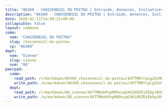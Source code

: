 ```yaml
---
title: "86360 - CHASSENEUIL DU POITOU | Entraide, Annonces, Initiatives"
description: "86360 - CHASSENEUIL DU POITOU | Entraide, Annonces, Initiatives"
date: 2020-01-11T14:09:21+09:00
collapsible: false
layout: commune
comm:
  nom: "CHASSENEUIL DU POITOU"
  slug: chasseneuil-du-poitou
  cp: "86360"
dept:
  nom: "Vienne"
  slug: vienne
  num: "86"
peerpad:
  comm:
    read_path: /r/markdown/86360_chasseneuil-du-poitou/4XTTMDYrpLg2GsMKWHxPjwqxgY4jdxQv5NYca2u8QfSWkgspY
    write_path: /w/markdown/86360_chasseneuil-du-poitou/4XTTMDYrpLg2GsMKWHxPjwqxgY4jdxQv5NYca2u8QfSWkgspY-K3TgUUbTPJ5rXUQe3bGVB7244vHyYpZiKTeMz1E9dwykZRN92gXPYUe3xt5cp6vHLQvnfzRViV57aE4NTvrgeYYLF8FjjthN3BE8xLAnCJts4Ph1K8je4ns8FnKKmZaornPWfg1z
  dept:
    read_path: /r/markdown/86_vienne/4XTTM6ebPnpM89vyqGX616RZRjEbGpJ8VDNVdSCrMHCb86ALN
    write_path: /w/markdown/86_vienne/4XTTM6ebPnpM89vyqGX616RZRjEbGpJ8VDNVdSCrMHCb86ALN-K3TgUEmU2PzobkNvYrNtR4DXtgm1qYeknzdEZmszmUFpRSMDjV62q8xZv1nUQEJqGnnT9H399N9TnzZMyT3rgAM3pHPbqGxVD33vWNzCSkbf2kxHwBfenpixiJuwbWaCBERwmNeA
---
```


